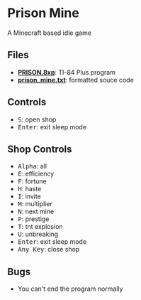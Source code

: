 # Prison Mine

A Minecraft based idle game

## Files

- [**PRISON.8xp**](PRISON.8xp): TI-84 Plus program
- [**prison_mine.txt**](prison_mine.txt): formatted souce code

## Controls

- <kbd>S</kbd>: open shop
- <kbd>Enter</kbd>: exit sleep mode

## Shop Controls

- <kbd>Alpha</kbd>: all
- <kbd>E</kbd>: efficiency
- <kbd>F</kbd>: fortune
- <kbd>H</kbd>: haste
- <kbd>I</kbd>: invite
- <kbd>M</kbd>: multiplier
- <kbd>N</kbd>: next mine
- <kbd>P</kbd>: prestige
- <kbd>T</kbd>: tnt explosion
- <kbd>U</kbd>: unbreaking
- <kbd>Enter</kbd>: exit sleep mode
- <kbd>Any Key</kbd>: close shop

## Bugs

- You can't end the program normally